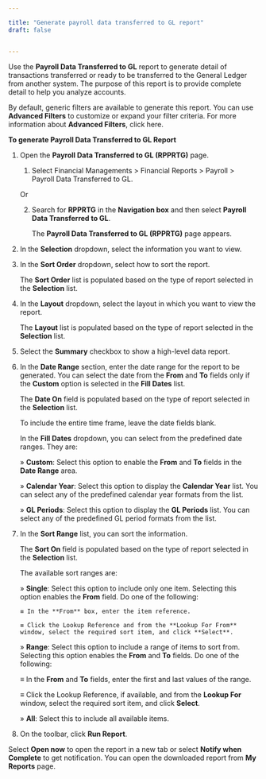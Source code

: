 ```yaml
---

title: "Generate payroll data transferred to GL report"
draft: false


---
```


Use the **Payroll Data Transferred to GL** report to generate detail of transactions transferred or ready to be transferred to the General Ledger from another system. The purpose of this report is to provide complete detail to help you analyze accounts.

By default, generic filters are available to generate this report. You can use **Advanced Filters** to customize or expand your filter criteria. For more information about **Advanced Filters**, click here.

**To generate Payroll Data Transferred to GL Report**

1.  Open the **Payroll Data Transferred to GL (RPPRTG)** page.

    1.  Select Financial Managements \> Financial Reports \> Payroll \> Payroll Data Transferred to GL.

    Or

    2.  Search for **RPPRTG** in the **Navigation box** and then select **Payroll Data Transferred to GL**.

        The **Payroll Data Transferred to GL (RPPRTG)** page appears.

2.  In the **Selection** dropdown, select the information you want to view.

3.  In the **Sort Order** dropdown, select how to sort the report.

    The **Sort Order** list is populated based on the type of report selected in the **Selection** list.

4.  In the **Layout** dropdown, select the layout in which you want to view the report.

    The **Layout** list is populated based on the type of report selected in the **Selection** list.

5.  Select the **Summary** checkbox to show a high-level data report.

6.  In the **Date Range** section, enter the date range for the report to be generated. You can select the date from the **From** and **To** fields only if the **Custom** option is selected in the **Fill Dates** list.

    The **Date On** field is populated based on the type of report selected in the **Selection** list.

    To include the entire time frame, leave the date fields blank.

    In the **Fill Dates** dropdown, you can select from the predefined date ranges. They are:

    » **Custom**: Select this option to enable the **From** and **To** fields in the **Date Range** area.

    » **Calendar Year**: Select this option to display the **Calendar Year** list. You can select any of the predefined calendar year formats from the list.

    » **GL Periods**: Select this option to display the **GL Periods** list. You can select any of the predefined GL period formats from the list.

7.  In the **Sort Range** list, you can sort the information.

    The **Sort On** field is populated based on the type of report selected in the **Selection** list.

    The available sort ranges are:

    » **Single**: Select this option to include only one item. Selecting this option enables the **From** field. Do one of the following:

        ≡ In the **From** box, enter the item reference.

        ≡ Click the Lookup Reference and from the **Lookup For From** window, select the required sort item, and click **Select**.

    » **Range**: Select this option to include a range of items to sort from. Selecting this option enables the **From** and **To** fields. Do one of the following:

     ≡ In the **From** and **To** fields, enter the first and last values of the range.

     ≡ Click the Lookup Reference, if available, and from the **Lookup For** window, select the required sort item, and click **Select**.

    » **All**: Select this to include all available items.

8.  On the toolbar, click **Run Report**.

Select **Open now** to open the report in a new tab or select **Notify when Complete** to get notification. You can open the downloaded report from **My Reports** page.
